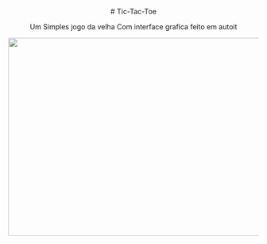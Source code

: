 <p align="center">
# Tic-Tac-Toe
</p>
<p align="center">
Um Simples jogo da velha Com interface grafica feito
em autoit
</p>

<p align="center">
  <img width="660" height="400" src="https://i.imgur.com/pLypjc8.png">
</p>

